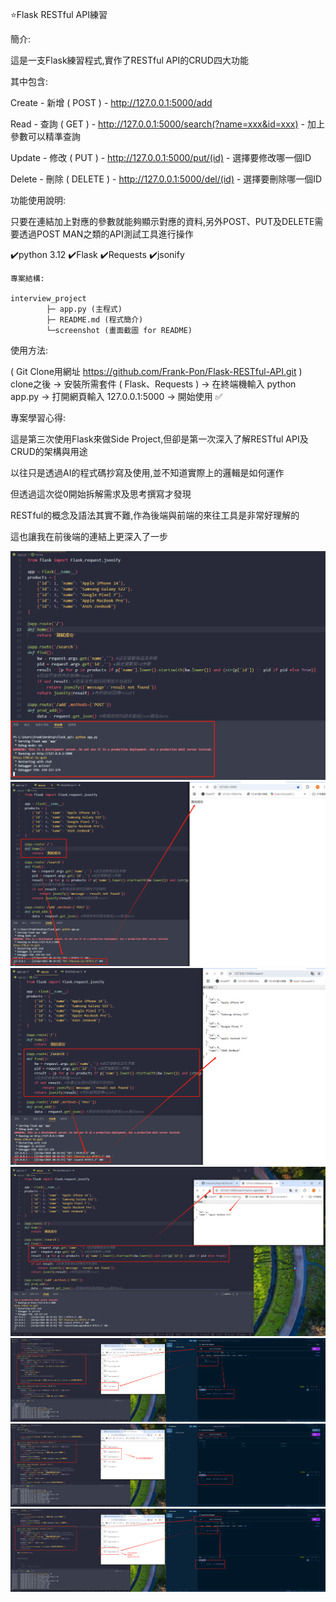 ⭐Flask RESTful API練習

簡介:

這是一支Flask練習程式,實作了RESTful API的CRUD四大功能

其中包含:

Create - 新增 ( POST ) - http://127.0.0.1:5000/add

Read - 查詢 ( GET ) - http://127.0.0.1:5000/search(?name=xxx&id=xxx) - 加上參數可以精準查詢

Update - 修改 ( PUT ) - http://127.0.0.1:5000/put/(id) - 選擇要修改哪一個ID

Delete - 刪除 ( DELETE ) - http://127.0.0.1:5000/del/(id) - 選擇要刪除哪一個ID

功能使用說明:

只要在連結加上對應的參數就能夠顯示對應的資料,另外POST、PUT及DELETE需要透過POST MAN之類的API測試工具進行操作

✔️python 3.12 ✔️Flask ✔️Requests ✔️jsonify
```
專案結構:

interview_project
        ├─ app.py (主程式)
        ├─ README.md (程式簡介)
        └─screenshot (畫面截圖 for README)
```
使用方法:

( Git Clone用網址 https://github.com/Frank-Pon/Flask-RESTful-API.git ) clone之後 -> 安裝所需套件 ( Flask、Requests ) -> 在終端機輸入 python app.py -> 打開網頁輸入 127.0.0.1:5000 -> 開始使用 ✅

專案學習心得:

這是第三次使用Flask來做Side Project,但卻是第一次深入了解RESTful API及CRUD的架構與用途

以往只是透過AI的程式碼抄寫及使用,並不知道實際上的邏輯是如何運作

但透過這次從0開始拆解需求及思考撰寫才發現

RESTful的概念及語法其實不難,作為後端與前端的來往工具是非常好理解的

這也讓我在前後端的連結上更深入了一步

![畫面截圖](screenshot/start.png)
![畫面截圖](screenshot/testdone.png)
![畫面截圖](screenshot/search.png)
![畫面截圖](screenshot/search2.png)
![畫面截圖](screenshot/POST.png)
![畫面截圖](screenshot/DELETE.png)
![畫面截圖](screenshot/PUT.png)

